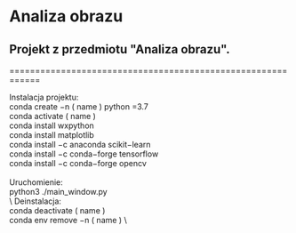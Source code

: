 # Analiza obrazu
## Projekt z przedmiotu "Analiza obrazu".
============================================================

Instalacja projektu: \
  conda create −n ( name ) python =3.7 \
  conda activate ( name ) \
  conda install wxpython \
  conda install matplotlib \
  conda install −c anaconda scikit−learn \
  conda install −c conda−forge tensorflow \
  conda install −c conda−forge opencv \
\
Uruchomienie: \
  python3 ./main_window.py \
\ 
Deinstalacja: \
  conda deactivate ( name ) \
  conda env remove −n ( name ) \
